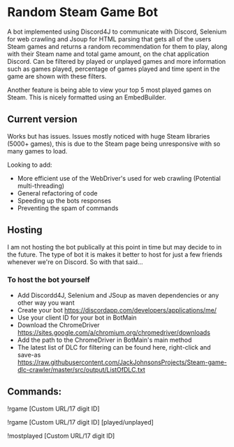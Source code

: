 # Random Steam Game Bot
A bot implemented using Discord4J to communicate with Discord, Selenium for web crawling and Jsoup for HTML parsing that gets all of the users Steam games and returns a random recommendation for them to play, along with their Steam name and total game amount, on the chat application Discord. Can be filtered by played or unplayed games and more information such as games played, percentage of games played and time spent in the game are shown with these filters.

Another feature is being able to view your top 5 most played games on Steam. This is nicely formatted using an EmbedBuilder.

## Current version 
Works but has issues. Issues mostly noticed with huge Steam libraries (5000+ games), this is due to the Steam page being unresponsive with so many games to load.

Looking to add:
- More efficient use of the WebDriver's used for web crawling (Potential multi-threading)
- General refactoring of code
- Speeding up the bots responses
- Preventing the spam of commands

## Hosting

I am not hosting the bot publically at this point in time but may decide to in the future. The type of bot it is makes it better to host for just a few friends whenever we're on Discord. So with that said...

### To host the bot yourself
- Add Discordd4J, Selenium and JSoup as maven dependencies or any other way you want
- Create your bot https://discordapp.com/developers/applications/me/
- Use your client ID for your bot in BotMain
- Download the ChromeDriver https://sites.google.com/a/chromium.org/chromedriver/downloads
- Add the path to the ChromeDriver in BotMain's main method
- The latest list of DLC for filtering can be found here, right-click and save-as https://raw.githubusercontent.com/JackJohnsonsProjects/Steam-game-dlc-crawler/master/src/output/ListOfDLC.txt

## Commands:

!rgame [Custom URL/17 digit ID]

!rgame [Custom URL/17 digit ID] [played/unplayed]

!mostplayed [Custom URL/17 digit ID]
